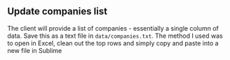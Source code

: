 ## Update companies list

The client will provide a list of companies - essentially a single column of data. Save this as a text file in `data/companies.txt`. The method I used was to open in Excel, clean out the top rows and simply copy and paste into a new file in Sublime